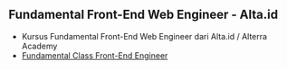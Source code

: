 ## Fundamental Front-End Web Engineer - Alta.id

- Kursus Fundamental Front-End Web Engineer dari Alta.id / Alterra Academy
- [Fundamental Class Front-End Engineer](https://alta.id/courses/fundamental-frontend-engineer/)
